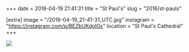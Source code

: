 +++
date = 2016-04-19 21:41:31
title = "St Paul's"
slug = "2016/st-pauls"

[extra]
image = "/2016-04-19_21-41-31_UTC.jpg"
instagram = "https://instagram.com/p/BEZbUKdoIGs"
location = "St Paul's Cathedral"
+++

<img src="/2016-04-19_21-41-31_UTC.jpg" />
